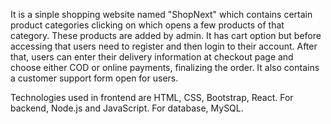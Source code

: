 It is a sinple shopping website 
named "ShopNext" which contains certain 
product categories clicking on which
opens a few products of that category.
These products are added by admin.
It has cart option but before accessing that
users need to register and then login to 
their account. After that, users can enter
their delivery information at checkout page
and choose either COD or online payments,
finalizing the order. It also contains
a customer support form open for users.

Technologies used in frontend are HTML, 
CSS, Bootstrap, React. For backend, Node.js
and JavaScript. For database, MySQL.
